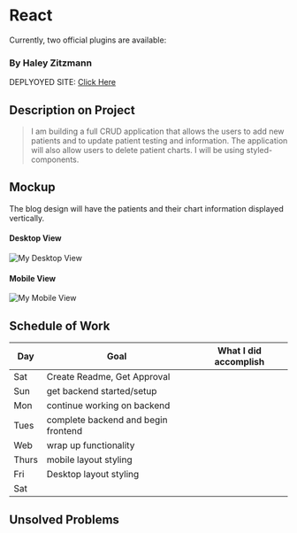 # React


Currently, two official plugins are available:

### By Haley Zitzmann

DEPLYOYED SITE: [Click Here](https://662c4299a1df6c574738b296--teal-horse-06a0c7.netlify.app/)

## Description on Project

> I am building a full CRUD application that allows the users to add new patients and to update patient testing and information. The application will also allow users to delete patient charts. I will be using styled-components.

## Mockup

The blog design will have the patients and their chart information displayed vertically.

#### Desktop View

![My Desktop View](https://i.imgur.com/DKyCrpw_d.webp?maxwidth=760&fidelity=grand)

#### Mobile View

![My Mobile View](https://i.imgur.com/ETltQb8_d.webp?maxwidth=760&fidelity=grand)

## Schedule of Work

|Day | Goal | What I did accomplish |
|----|------|-----------------------|
| Sat | Create Readme, Get Approval | |
| Sun | get backend started/setup ||
| Mon | continue working on backend ||
| Tues|  complete backend and begin frontend||
| Web | wrap up functionality ||
|Thurs| mobile layout styling ||
| Fri | Desktop layout styling ||
| Sat |  ||

## Unsolved Problems


